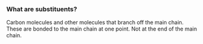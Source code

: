 ### What are substituents?
Carbon molecules and other molecules that branch off the main chain. These are bonded to the main chain at one point. Not at the end of the main chain. 